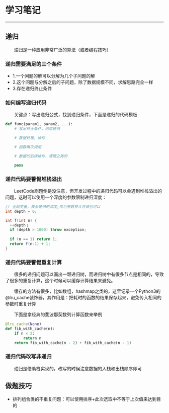 # 学习笔记
***
## 递归
&ensp;&ensp;&ensp;&ensp;递归是一种应用非常广泛的算法（或者编程技巧）

### 递归需要满足的三个条件
- 1.一个问题的解可以分解为几个子问题的解
- 2.这个问题与分解之后的子问题，除了数据规模不同，求解思路完全一样
- 3.存在递归终止条件

### 如何编写递归代码
&ensp;&ensp;&ensp;&ensp;关键点：写出递归公式，找到递归条件，下面是递归的代码模板

```python
def func(param1, param2, ...):
	# 写出终止条件，结束递归

	# 数据处理，操作

	# 函数再次调用

	# 数据的后续操作，清理之类的

	pass
```

### 递归代码要警惕堆栈溢出
&ensp;&ensp;&ensp;&ensp;LeetCode刷题倒是没注意，但开发过程中的递归代码可以会遇到堆栈溢出的问题，这时可以使用一个深度的参数限制递归深度：

```java
// 全局变量，表示递归的深度,作为参数参入应该也可以
int depth = 0;

int f(int n) {
  ++depth；
  if (depth > 1000) throw exception;
  
  if (n == 1) return 1;
  return f(n-1) + 1;
}
```

### 递归代码要警惕重复计算
&ensp;&ensp;&ensp;&ensp;很多的递归问题可以画出一颗递归树，而递归树中有很多节点是相同的，导致了很多的重复计算，这个时候可以缓存计算结果来避免。

&ensp;&ensp;&ensp;&ensp;缓存的方法有很多，比如数组，hashmap之类的，这里记录一个Python3的@lru_cache装饰器，其作用是：把耗时的函数的结果保存起来，避免传入相同的参数时重复计算

&ensp;&ensp;&ensp;&ensp;下面是拿经典的斐波那契数列计算函数来举例

```python
@lru_cache(None)
def fib_with_cache(n):
    if n < 2:
        return n
    return fib_with_cache(n - 2) + fib_with_cache(n - 1)
```

### 递归代码改写非递归
&ensp;&ensp;&ensp;&ensp;递归是借助栈实现的，改写的时候注意数据的入栈和出栈顺序即可

## 做题技巧
- 排列组合类的不重复问题：可以使用排序+此次选取中不等于上次值来达到目的